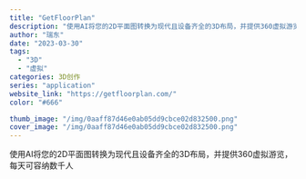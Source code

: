 ```yaml
---
title: "GetFloorPlan"
description: "使用AI将您的2D平面图转换为现代且设备齐全的3D布局，并提供360虚拟游览，每天可容纳数千人 "
author: "瑞东"
date: "2023-03-30"
tags:
  - "3D"
  - "虚拟"
categories: 3D创作
series: "application"
website_link: "https://getfloorplan.com/"
color: "#666"

thumb_image: "/img/0aaff87d46e0ab05dd9cbce02d832500.png"
cover_image: "/img/0aaff87d46e0ab05dd9cbce02d832500.png"
---
```


使用AI将您的2D平面图转换为现代且设备齐全的3D布局，并提供360虚拟游览，每天可容纳数千人 